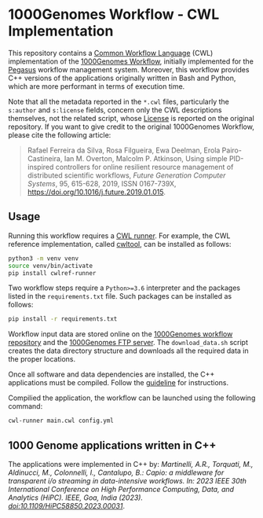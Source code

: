 # 1000Genomes Workflow - CWL Implementation

This repository contains a [Common Workflow Language](https://www.commonwl.org/) (CWL) implementation of the [1000Genomes Workflow](https://github.com/pegasus-isi/1000genome-workflow), initially implemented for the [Pegasus](https://pegasus.isi.edu/) workflow management system.
Moreover, this workflow provides C++ versions of the applications originally written in Bash and Python, which are more performant in terms of execution time.

Note that all the metadata reported in the `*.cwl` files, particularly the `s:author` and `s:license` fields, concern only the CWL descriptions themselves, not the related script, whose [License](https://github.com/pegasus-isi/1000genome-workflow/blob/ee083a8a55436d437e3cf9f542f12d491b739c21/LICENSE) is reported on the original repository. If you want to give credit to the original 1000Genomes Workflow, please cite the following article:

> Rafael Ferreira da Silva, Rosa Filgueira, Ewa Deelman, Erola Pairo-Castineira, Ian M. Overton, Malcolm P. Atkinson, Using simple PID-inspired controllers for online resilient resource management of distributed scientific workflows, *Future Generation Computer Systems*, 95, 615-628, 2019,
ISSN 0167-739X, https://doi.org/10.1016/j.future.2019.01.015.

## Usage

Running this workflow requires a [CWL runner](https://www.commonwl.org/implementations/). For example, the CWL reference implementation, called [cwltool](https://github.com/common-workflow-language/cwltool), can be installed as follows:

```bash
python3 -m venv venv
source venv/bin/activate
pip install cwlref-runner
```

Two workflow steps require a `Python>=3.6` interpreter and the packages listed in the `requirements.txt` file. Such packages can be installed as follows:

```bash
pip install -r requirements.txt
```

Workflow input data are stored online on the [1000Genomes workflow repository](https://github.com/pegasus-isi/1000genome-workflow) and the [1000Genomes FTP server](https://ftp.1000genomes.ebi.ac.uk). The `download_data.sh` script creates the data directory structure and downloads all the required data in the proper locations.


Once all software and data dependencies are installed, the C++ applications must be compiled.
Follow the [guideline](scripts/cpp-applications/README.md) for instructions.

Compilied the application, the workflow can be launched using the following command:

```bash
cwl-runner main.cwl config.yml
```

## 1000 Genome applications written in C++

The applications were implemented  in C++ by:
_Martinelli, A.R., Torquati, M., Aldinucci, M., Colonnelli, I., Cantalupo, B.: Capio: a middleware for transparent i/o streaming in data-intensive workflows. In: 2023 IEEE 30th International Conference on High Performance Computing, Data, and Analytics (HiPC). IEEE, Goa, India (2023). [doi:10.1109/HiPC58850.2023.00031](https://doi.org/10.1109/HiPC58850.2023.00031)_.

